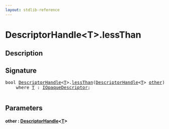 ```yaml
---
layout: stdlib-reference
---
```


# DescriptorHandle\<T\>\.lessThan

## Description





## Signature 

<pre>
<span class="code_keyword">bool</span> <a href="../index.html" class="code_type">DescriptorHandle</a>&lt;<a href="../index.html#typeparam-T" class="code_type">T</a>&gt;.<a href=".html">lessThan</a>(<a href="../index.html" class="code_type">DescriptorHandle</a>&lt;<a href="../index.html#typeparam-T" class="code_type">T</a>&gt; <a href=".html#decl-other" class="code_param">other</a>)
    <span class='code_keyword'>where</span> <a href="../index.html#typeparam-T" class="code_type">T</a> : <a href="../../../interfaces/iopaquedescriptor-017/index.html" class="code_type">IOpaqueDescriptor</a>;

</pre>

## Parameters

####  <a id="decl-other"></a>other  : [DescriptorHandle](../index.html)\<[T](../index.html#typeparam-T)\>

